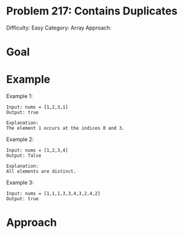 # Problem 217: Contains Duplicates
Difficulty: Easy
Category: Array
Approach: 

# Goal


# Example
Example 1:

    Input: nums = [1,2,3,1]
    Output: true

    Explanation:
    The element 1 occurs at the indices 0 and 3.

Example 2:

    Input: nums = [1,2,3,4]
    Output: false

    Explanation:
    All elements are distinct.

Example 3:

    Input: nums = [1,1,1,3,3,4,3,2,4,2]
    Output: true

# Approach